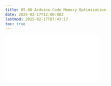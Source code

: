 ```yaml
---
title: 05.08 Arduino Code Memory Optimization
date: 2025-02-17T12:00:00Z
lastmod: 2025-02-17T07:43:17
toc: true
---
```


![Link to included file content](../../../../arduino/arduino-code-memory-optimization.md)
